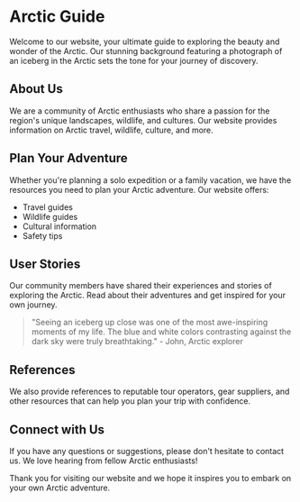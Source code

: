 <!--font:Orbitron-->

# Arctic Guide

Welcome to our website, your ultimate guide to exploring the beauty and wonder of the Arctic. Our stunning background featuring a photograph of an iceberg in the Arctic sets the tone for your journey of discovery.

## About Us
We are a community of Arctic enthusiasts who share a passion for the region's unique landscapes, wildlife, and cultures. Our website provides information on Arctic travel, wildlife, culture, and more.

## Plan Your Adventure
Whether you're planning a solo expedition or a family vacation, we have the resources you need to plan your Arctic adventure. Our website offers:

- Travel guides
- Wildlife guides
- Cultural information
- Safety tips

## User Stories
Our community members have shared their experiences and stories of exploring the Arctic. Read about their adventures and get inspired for your own journey.

> "Seeing an iceberg up close was one of the most awe-inspiring moments of my life. The blue and white colors contrasting against the dark sky were truly breathtaking." - John, Arctic explorer

## References
We also provide references to reputable tour operators, gear suppliers, and other resources that can help you plan your trip with confidence.

## Connect with Us
If you have any questions or suggestions, please don't hesitate to contact us. We love hearing from fellow Arctic enthusiasts!

Thank you for visiting our website and we hope it inspires you to embark on your own Arctic adventure.

<!--

Write me content for website with wallpaper which alt text is:

"A photograph of an iceberg in the Arctic, with the blue and white colors contrasting against a dark sky."

The name/title of the page should not be 1:1 copy of the alt text but rather a real content of the website which is using this wallpaper.

- Use markdown format 
- Start with heading
- Heading should be short and concise
- The content should look like a real website 
- The website should not be about the wallpaper, wallpaper is just a related background
- Heading should be contain work "wallpaper" or "background"
- Include real sections like references, contact, user stories, etc. use things relevant to the page purpose.
- Feel free to use structure like headings, bullets, numbering, blockquotes, paragraphs, horizontal lines, etc.
- You can use formatting like bold or _italic_
- You can include UTF-8 emojis
- Links should be only #hash anchors (and you can refer to the document itself)
- Do not include images


---


# Arctic Explorer Wallpaper for Adventurers

Welcome to our website, where we provide resources and inspiration for adventurers who want to explore the Arctic. Our wallpaper featuring a stunning photograph of an iceberg in the Arctic is the perfect background for your device as you plan your next adventure.

## About Us
We are a community of Arctic explorers and enthusiasts who share a passion for the beauty and wonder of the Arctic. Our website provides information on Arctic travel, wildlife, culture, and more.

## User Stories
Our community members have shared their experiences and stories of exploring the Arctic. Read about their adventures and get inspired for your own journey.

> "Seeing an iceberg up close was one of the most awe-inspiring moments of my life. The blue and white colors contrasting against the dark sky were truly breathtaking." - John, Arctic explorer

## Resources
We offer a variety of resources to help you plan your Arctic adventure, including:

- Travel guides
- Wildlife guides
- Cultural information
- Safety tips

## References
Our website also includes references to reputable tour operators, gear suppliers, and other resources that can help you plan your trip.

## Contact Us
If you have any questions or suggestions, please don't hesitate to contact us. We would love to hear from you!

Thank you for visiting our website and we hope our Arctic Explorer wallpaper inspires you to embark on your own Arctic adventure.


---


Heading should not include word "wallpaper". The website should not be about the wallpaper itself, wallpaper is just a related background, rewrite whole content.


---


# Explore the Arctic: Your Ultimate Guide

Welcome to our website, your ultimate guide to exploring the beauty and wonder of the Arctic. Our stunning background featuring a photograph of an iceberg in the Arctic sets the tone for your journey of discovery.

## About Us
We are a community of Arctic enthusiasts who share a passion for the region's unique landscapes, wildlife, and cultures. Our website provides information on Arctic travel, wildlife, culture, and more.

## Plan Your Adventure
Whether you're planning a solo expedition or a family vacation, we have the resources you need to plan your Arctic adventure. Our website offers:

- Travel guides
- Wildlife guides
- Cultural information
- Safety tips

## User Stories
Our community members have shared their experiences and stories of exploring the Arctic. Read about their adventures and get inspired for your own journey.

> "Seeing an iceberg up close was one of the most awe-inspiring moments of my life. The blue and white colors contrasting against the dark sky were truly breathtaking." - John, Arctic explorer

## References
We also provide references to reputable tour operators, gear suppliers, and other resources that can help you plan your trip with confidence.

## Connect with Us
If you have any questions or suggestions, please don't hesitate to contact us. We love hearing from fellow Arctic enthusiasts!

Thank you for visiting our website and we hope it inspires you to embark on your own Arctic adventure.

-->
